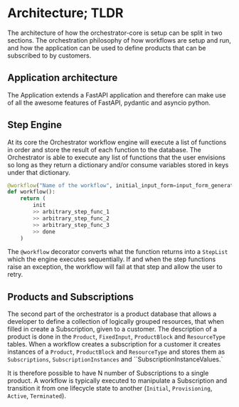 # Architecture; TLDR

The architecture of how the orchestrator-core is setup can be split in two sections. The orchestration philosophy of how
workflows are setup and run, and how the application can be used to define products that can be subscribed to by customers.

## Application architecture

The Application extends a FastAPI application and therefore can make use of all the awesome features of FastAPI, pydantic
and asyncio python.

## Step Engine
At its core the Orchestrator workflow engine will execute a list of functions in order and store the result of each
function to the database. The Orchestrator is able to execute any list of functions that the user envisions so long as they
return a dictionary and/or consume variables stored in keys under that dictionary.

```python
@workflow("Name of the workflow", initial_input_form=input_form_generator)
def workflow():
    return (
        init
        >> arbitrary_step_func_1
        >> arbitrary_step_func_2
        >> arbitrary_step_func_3
        >> done
    )
```

The `@workflow` decorator converts what the function returns into a `StepList` which the engine executes sequentially.
If and when the step functions raise an exception, the workflow will fail at that step and allow the user to retry.

## Products and Subscriptions
The second part of the orchestrator is a product database that allows a developer to define a collection of logically grouped
resources, that when filled in create a Subscription, given to a customer. The description of a product is done in the
`Product`, `FixedInput`, `ProductBlock` and `ResourceType` tables. When a workflow creates a subscription for a customer it creates
instances of a `Product`, `ProductBlock` and `ResourceType` and stores them as `Subscriptions`, `SubscriptionInstances`
and ``SubscriptionInstanceValues.`

It is therefore possible to have N number of Subscriptions to a single product. A workflow is typically executed
to manipulate a Subscription and transition it from one lifecycle state to another (`Initial`, `Provisioning`,
`Active`, `Terminated`).

